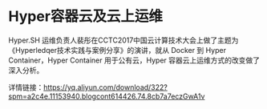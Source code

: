 # Hyper容器云及云上运维
Hyper.SH 运维负责人裴彤在CCTC2017中国云计算技术大会上做了主题为《Hyperledqer技术实践与案例分享》的演讲，就从 Docker 到 Hyper Container，Hyper Container 用于公有云，Hyper 容器云上运维方式的改变做了深入分析。

详情链接：https://yq.aliyun.com/download/322?spm=a2c4e.11153940.blogcont614426.74.8cb7a7eczGwA1v
